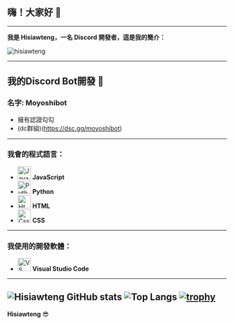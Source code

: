 ## 嗨！大家好 👋  
---
**我是 **Hisiawteng**，一名 Discord 開發者，這是我的簡介：**
<p> <img src="https://komarev.com/ghpvc/?username=hisiawteng&label=Profile%20views&color=0e75b6&style=flat" alt="hisiawteng" /> </p>

---
## 我的Discord Bot開發 🚀
### 名字: Moyoshibot
- 擁有認證勾勾
- (dc群組)(https://dsc.gg/moyoshibot)
---
### 我會的程式語言：
- <img src="https://cdn.jsdelivr.net/gh/devicons/devicon/icons/javascript/javascript-original.svg" height="30" alt="JavaScript" /> **JavaScript**  
- <img src="https://cdn.jsdelivr.net/gh/devicons/devicon/icons/python/python-original.svg" height="30" alt="Python" /> **Python**  
- <img src="https://cdn.jsdelivr.net/gh/devicons/devicon@latest/icons/html5/html5-original-wordmark.svg" height="30" alt="Html"/> **HTML**  
- <img src="https://cdn.jsdelivr.net/gh/devicons/devicon@latest/icons/css3/css3-original-wordmark.svg" height="30" alt="Css"/> **CSS**  
---
### **我使用的開發軟體：**
- <img src="https://cdn.jsdelivr.net/gh/devicons/devicon/icons/vscode/vscode-original.svg" height="30" alt="VS Code" /> **Visual Studio Code**  
---
![Hisiawteng GitHub stats](https://github-readme-stats.vercel.app/api?username=hisiawteng&show_icons=true&theme=radical)
![Top Langs](https://github-readme-stats.vercel.app/api/top-langs/?username=hisiawteng&layout=compact)
[![trophy](https://github-profile-trophy.vercel.app/?username=hisiawteng&theme=onestar)](https://github.com/ryo-ma/github-profile-trophy)
---

**Hisiawteng** 😎
